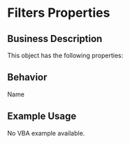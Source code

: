 # Filters Properties

## Business Description
This object has the following properties:

## Behavior
Name

## Example Usage
No VBA example available.